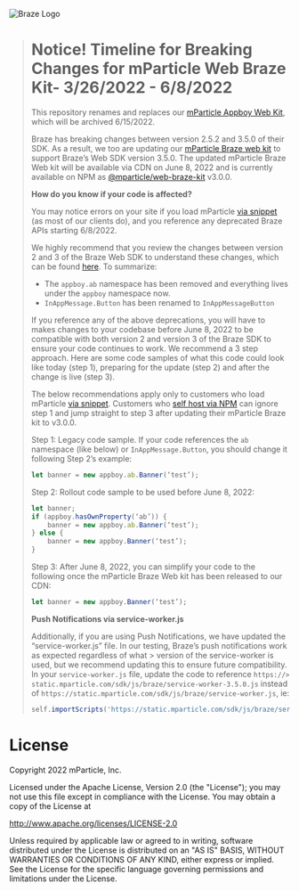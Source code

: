 ![Braze Logo](https://github.com/mparticle-integrations/mparticle-javascript-integration-appboy/blob/master/braze-logo.png)

> # Notice! Timeline for Breaking Changes for mParticle Web Braze Kit- 3/26/2022 - 6/8/2022
> This repository renames and replaces our [mParticle Appboy Web Kit](https://github.com/mparticle-integrations/mparticle-javascript-integration-appboy), which will be archived 6/15/2022.
> 
> Braze has breaking changes between version 2.5.2 and 3.5.0 of their SDK.  As a result, we too are updating our [mParticle Braze web kit](https://github.com/mparticle-integrations/mparticle-javascript-integration-appboy) to support Braze’s Web SDK version 3.5.0.  The updated mParticle Braze Web kit will be available via CDN on June 8, 2022 and is currently available on NPM as [@mparticle/web-braze-kit](https://www.npmjs.com/package/@mparticle/web-braze-kit) v3.0.0.
> 
> **How do you know if your code is affected?**
> 
> You may notice errors on your site if you load mParticle [via snippet](https://docs.mparticle.com/developers/sdk/web/getting-started/#add-the-sdk-snippet) (as most of our clients do), and you reference any deprecated Braze APIs starting 6/8/2022.
> 
> We highly recommend that you review the changes between version 2 and 3 of the Braze Web SDK to understand these changes, which can be found [here](https://www.braze.com/docs/developer_guide/platform_integration_guides/web/changelog/#300).  To summarize:
> * The `appboy.ab` namespace has been removed and everything lives under the `appboy` namespace now.
> * `InAppMessage.Button` has been renamed to `InAppMessageButton`
> 
> If you reference any of the above deprecations, you will have to makes changes to your codebase before June 8, 2022 to be compatible with both version 2 and version 3 of the Braze SDK to ensure your code continues to work. We recommend a 3 step approach. Here are some code samples of what this code could look like today (step 1), preparing for the update (step 2) and after the change is live (step 3). 
> 
> The below recommendations apply only to customers who load mParticle [via snippet](https://docs.mparticle.com/developers/sdk/web/getting-started/#add-the-sdk-snippet).  Customers who [self host via NPM](https://docs.mparticle.com/developers/sdk/web/self-hosting/) can ignore step 1 and jump straight to step 3 after updating their mParticle Braze kit to v3.0.0.
> 
> Step 1: Legacy code sample. If your code references the `ab` namespace (like below) or `InAppMessage.Button`, you should change it following Step 2’s example:
> ```javascript
> let banner = new appboy.ab.Banner(‘test’);
> ```
> 
> Step 2: Rollout code sample to be used before June 8, 2022:
> ```javascript
> let banner;
> if (appboy.hasOwnProperty(‘ab’)) {
>     banner = new appboy.ab.Banner(‘test’);
> } else {
>     banner = new appboy.Banner(‘test’);
> }
> ```
> Step 3: After June 8, 2022, you can simplify your code to the following once the mParticle Braze Web kit has been released to our CDN:
> ```javascript
> let banner = new appboy.Banner(‘test’);
> ```
> 
> **Push Notifications via service-worker.js**
> 
> Additionally, if you are using Push Notifications, we have updated the “service-worker.js” file.  In our testing, Braze’s push notifications work as expected regardless of what > version of the service-worker is used, but we recommend updating this to ensure future compatibility.  In your `service-worker.js` file, update the code to reference `https://> static.mparticle.com/sdk/js/braze/service-worker-3.5.0.js` instead of `https://static.mparticle.com/sdk/js/braze/service-worker.js`, ie:
> 
> ```javascript
> self.importScripts('https://static.mparticle.com/sdk/js/braze/service-worker-3.5.0.js');
> ```

# License

Copyright 2022 mParticle, Inc.

Licensed under the Apache License, Version 2.0 (the "License");
you may not use this file except in compliance with the License.
You may obtain a copy of the License at

http://www.apache.org/licenses/LICENSE-2.0

Unless required by applicable law or agreed to in writing, software
distributed under the License is distributed on an "AS IS" BASIS,
WITHOUT WARRANTIES OR CONDITIONS OF ANY KIND, either express or implied.
See the License for the specific language governing permissions and
limitations under the License.
